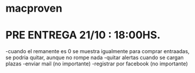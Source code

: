 # macproven
# PRE ENTREGA 21/10 : 18:00HS.



-cuando el remanente es 0 se muestra igualmente para comprar entraadas, se podria quitar, aunque no rompe nada 
-quitar alertas cuando se cargan plazas
-enviar mail (no importante)
-registrar por facebook (no importante)